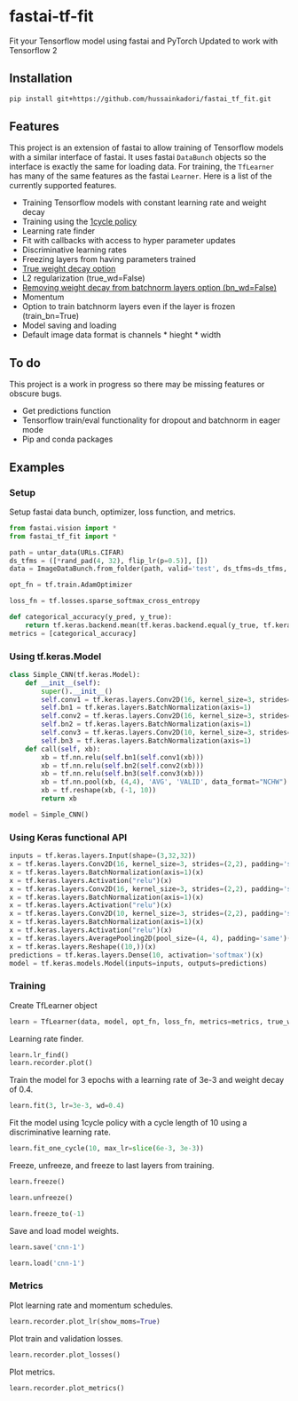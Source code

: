 # fastai-tf-fit
Fit your Tensorflow model using fastai and PyTorch
Updated to work with Tensorflow 2

## Installation
```bash
pip install git+https://github.com/hussainkadori/fastai_tf_fit.git
```

## Features
This project is an extension of fastai to allow training of Tensorflow models with a similar interface of fastai. It uses fastai `DataBunch` objects so the interface is exactly the same for loading data. For training, the `TfLearner` has many of the same features as the fastai `Learner`. Here is a list of the currently supported features.
* Training Tensorflow models with constant learning rate and weight decay
* Training using the [1cycle policy](https://docs.fast.ai/train.html#fit_one_cycle)
* Learning rate finder
* Fit with callbacks with access to hyper parameter updates
* Discriminative learning rates
* Freezing layers from having parameters trained
* [True weight decay option](https://arxiv.org/abs/1711.05101)
* L2 regularization (true_wd=False)
* [Removing weight decay from batchnorm layers option (bn_wd=False)](https://arxiv.org/abs/1706.02677)
* Momentum
* Option to train batchnorm layers even if the layer is frozen (train_bn=True)
* Model saving and loading
* Default image data format is channels * hieght * width

## To do
This project is a work in progress so there may be missing features or obscure bugs.
* Get predictions function
* Tensorflow train/eval functionality for dropout and batchnorm in eager mode
* Pip and conda packages

## Examples

### Setup
Setup fastai data bunch, optimizer, loss function, and metrics.
```python
from fastai.vision import *
from fastai_tf_fit import *

path = untar_data(URLs.CIFAR)
ds_tfms = ([*rand_pad(4, 32), flip_lr(p=0.5)], [])
data = ImageDataBunch.from_folder(path, valid='test', ds_tfms=ds_tfms, bs=512).normalize(cifar_stats)

opt_fn = tf.train.AdamOptimizer

loss_fn = tf.losses.sparse_softmax_cross_entropy

def categorical_accuracy(y_pred, y_true):
    return tf.keras.backend.mean(tf.keras.backend.equal(y_true, tf.keras.backend.argmax(y_pred, axis=-1)))
metrics = [categorical_accuracy]
```

### Using tf.keras.Model
```python
class Simple_CNN(tf.keras.Model):
    def __init__(self):
        super().__init__()
        self.conv1 = tf.keras.layers.Conv2D(16, kernel_size=3, strides=(2,2), padding='same')
        self.bn1 = tf.keras.layers.BatchNormalization(axis=1)
        self.conv2 = tf.keras.layers.Conv2D(16, kernel_size=3, strides=(2,2), padding='same')
        self.bn2 = tf.keras.layers.BatchNormalization(axis=1)
        self.conv3 = tf.keras.layers.Conv2D(10, kernel_size=3, strides=(2,2), padding='same')
        self.bn3 = tf.keras.layers.BatchNormalization(axis=1)
    def call(self, xb):
        xb = tf.nn.relu(self.bn1(self.conv1(xb)))
        xb = tf.nn.relu(self.bn2(self.conv2(xb)))
        xb = tf.nn.relu(self.bn3(self.conv3(xb)))
        xb = tf.nn.pool(xb, (4,4), 'AVG', 'VALID', data_format="NCHW")
        xb = tf.reshape(xb, (-1, 10))
        return xb

model = Simple_CNN()
```



### Using Keras functional API
```python
inputs = tf.keras.layers.Input(shape=(3,32,32))
x = tf.keras.layers.Conv2D(16, kernel_size=3, strides=(2,2), padding='same')(inputs)
x = tf.keras.layers.BatchNormalization(axis=1)(x)
x = tf.keras.layers.Activation("relu")(x)
x = tf.keras.layers.Conv2D(16, kernel_size=3, strides=(2,2), padding='same')(x)
x = tf.keras.layers.BatchNormalization(axis=1)(x)
x = tf.keras.layers.Activation("relu")(x)
x = tf.keras.layers.Conv2D(10, kernel_size=3, strides=(2,2), padding='same')(x)
x = tf.keras.layers.BatchNormalization(axis=1)(x)
x = tf.keras.layers.Activation("relu")(x)
x = tf.keras.layers.AveragePooling2D(pool_size=(4, 4), padding='same')(x)
x = tf.keras.layers.Reshape((10,))(x)
predictions = tf.keras.layers.Dense(10, activation='softmax')(x)
model = tf.keras.models.Model(inputs=inputs, outputs=predictions)
```

### Training
Create TfLearner object
```python
learn = TfLearner(data, model, opt_fn, loss_fn, metrics=metrics, true_wd=True, bn_wd=True, wd=defaults.wd, train_bn=True)
```

Learning rate finder.
```python
learn.lr_find()
learn.recorder.plot()
```

Train the model for 3 epochs with a learning rate of 3e-3 and weight decay of 0.4.
```python
learn.fit(3, lr=3e-3, wd=0.4)
```

Fit the model using 1cycle policy with a cycle length of 10 using a discriminative learning rate.
```python
learn.fit_one_cycle(10, max_lr=slice(6e-3, 3e-3))
```

Freeze, unfreeze, and freeze to last layers from training.
```python
learn.freeze()
```
```python
learn.unfreeze()
```
```python
learn.freeze_to(-1)
```

Save and load model weights.
```python
learn.save('cnn-1')
```
```python
learn.load('cnn-1')
```

### Metrics
Plot learning rate and momentum schedules.
```python
learn.recorder.plot_lr(show_moms=True)
```

Plot train and validation losses.
```python
learn.recorder.plot_losses()
```

Plot metrics.
```python
learn.recorder.plot_metrics()
```
